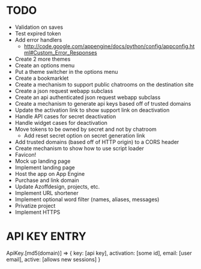TODO
====
- Validation on saves
- Test expired token
- Add error handlers
  - http://code.google.com/appengine/docs/python/config/appconfig.html#Custom_Error_Responses
- Create 2 more themes
- Create an options menu
- Put a theme switcher in the options menu
- Create a bookmarklet
- Create a mechanism to support public chatrooms on the destination site
- Create a json request webapp subclass
- Create an api authenticated json request webapp subclass
- Create a mechanism to generate api keys based off of trusted domains
- Update the activation link to show support link on deactivation
- Handle API cases for secret deactivation
- Handle widget cases for deactivation
- Move tokens to be owned by secret and not by chatroom
  - Add reset secret option on secret generation link
- Add trusted domains (based off of HTTP origin) to a CORS header
- Create mechanism to show how to use script loader
- Favicon!
- Mock up landing page
- Implement landing page
- Host the app on App Engine
- Purchase and link domain
- Update Azoffdesign, projects, etc.
- Implement URL shortener
- Implement optional word filter (names, aliases, messages)
- Privatize project
- Implement HTTPS

API KEY ENTRY
=============

ApiKey.[md5(domain)] => { key: [api key], activation: [some id], email: [user email], active: [allows new sessions] }